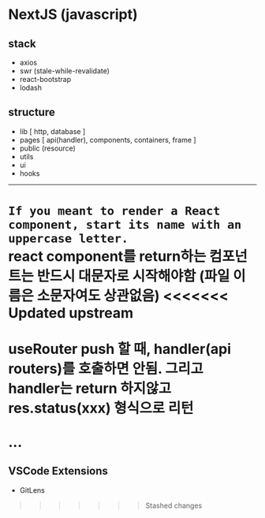 
# NextJS (javascript)

## stack
- axios
- swr (stale-while-revalidate)
- react-bootstrap
- lodash

## structure
- lib [ http, database ]
- pages [ api(handler), components, containers, frame ]
- public (resource)
- utils
- ui
- hooks

<hr>

`If you meant to render a React component, start its name with an uppercase letter.` <br>
react component를 return하는 컴포넌트는 반드시 대문자로 시작해야함 (파일 이름은 소문자여도 상관없음)
<<<<<<< Updated upstream
<br/><br/>
useRouter push 할 때, handler(api routers)를 호출하면 안됨. 그리고 handler는 return 하지않고 res.status(xxx) 형식으로 리턴
<br/><br/>
...
=======

## VSCode Extensions
- GitLens
>>>>>>> Stashed changes
